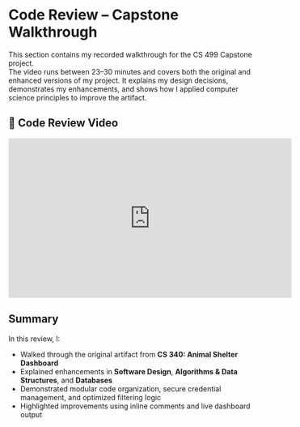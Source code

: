 # Code Review – Capstone Walkthrough

This section contains my recorded walkthrough for the CS 499 Capstone project.  
The video runs between 23–30 minutes and covers both the original and enhanced versions of my project. It explains my design decisions, demonstrates my enhancements, and shows how I applied computer science principles to improve the artifact.

## 🎥 Code Review Video
<iframe width="560" height="315" src="https://www.youtube.com/embed/DXgBW47WSRQ" title="Animal Shelter Code Review – CS 499 Capstone" frameborder="0" allowfullscreen></iframe>

## Summary
In this review, I:
- Walked through the original artifact from **CS 340: Animal Shelter Dashboard**
- Explained enhancements in **Software Design**, **Algorithms & Data Structures**, and **Databases**
- Demonstrated modular code organization, secure credential management, and optimized filtering logic
- Highlighted improvements using inline comments and live dashboard output
